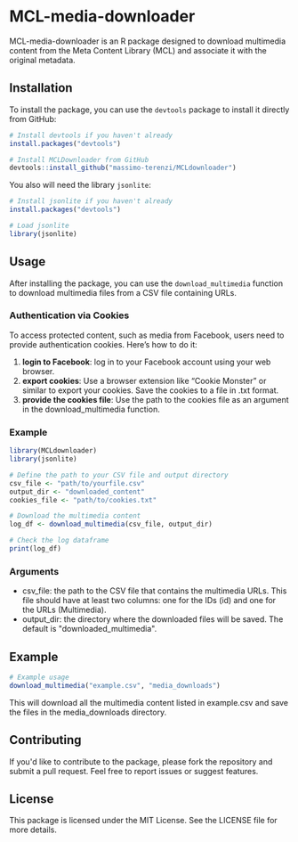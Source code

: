 # MCL-media-downloader

MCL-media-downloader is an R package designed to download multimedia content from the Meta Content Library (MCL) and associate it with the original metadata.

## Installation

To install the package, you can use the `devtools` package to install it directly from GitHub:

```r
# Install devtools if you haven't already
install.packages("devtools")

# Install MCLDownloader from GitHub
devtools::install_github("massimo-terenzi/MCLdownloader")
```

You also will need the library `jsonlite`:

```r
# Install jsonlite if you haven't already
install.packages("devtools")

# Load jsonlite
library(jsonlite)
```

## Usage

After installing the package, you can use the `download_multimedia` function to download multimedia files from a CSV file containing URLs.

### Authentication via Cookies

To access protected content, such as media from Facebook, users need to provide authentication cookies. Here’s how to do it:

1. **login to Facebook**: log in to your Facebook account using your web browser.
1. **export cookies**: Use a browser extension like “Cookie Monster” or similar to export your cookies. Save the cookies to a file in .txt format.
1. **provide the cookies file**: Use the path to the cookies file as an argument in the download_multimedia function.

### Example

```r
library(MCLdownloader)
library(jsonlite)

# Define the path to your CSV file and output directory
csv_file <- "path/to/yourfile.csv"
output_dir <- "downloaded_content"
cookies_file <- "path/to/cookies.txt"

# Download the multimedia content
log_df <- download_multimedia(csv_file, output_dir)

# Check the log dataframe
print(log_df)
```

### Arguments

* csv_file: the path to the CSV file that contains the multimedia URLs. This file should have at least two columns: one for the IDs (id) and one for the URLs (Multimedia).
* output_dir: the directory where the downloaded files will be saved. The default is "downloaded_multimedia".

## Example

```r
# Example usage
download_multimedia("example.csv", "media_downloads")
```

This will download all the multimedia content listed in example.csv and save the files in the media_downloads directory.

## Contributing

If you'd like to contribute to the package, please fork the repository and submit a pull request. Feel free to report issues or suggest features.

## License

This package is licensed under the MIT License. See the LICENSE file for more details.

